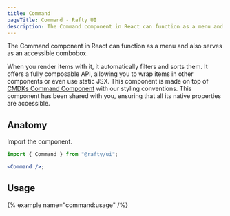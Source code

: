 ```yaml
---
title: Command
pageTitle: Command - Rafty UI
description: The Command component in React can function as a menu and also serves as an accessible combobox.
---
```


The Command component in React can function as a menu and also serves as an accessible combobox.

When you render items with it, it automatically filters and sorts them. It offers a fully composable API, allowing you to wrap items in other components or even use static JSX. This component is made on top of [CMDKs Command Component](https://cmdk.paco.me/) with our styling conventions. This component has been shared with you, ensuring that all its native properties are accessible.

## Anatomy

Import the component.

```jsx
import { Command } from "@rafty/ui";

<Command />;
```

## Usage

{% example name="command:usage" /%}
